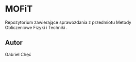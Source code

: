 # MOFiT

Repozytorium zawierające sprawozdania z przedmiotu Metody Obliczeniowe Fizyki i Techniki .


## Autor
Gabriel Chęć
